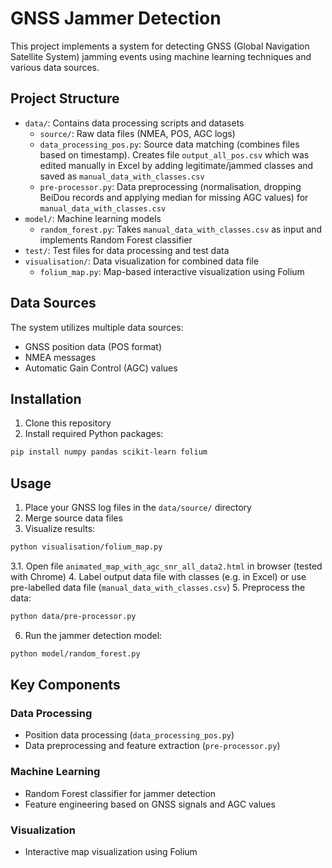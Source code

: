 # GNSS Jammer Detection

This project implements a system for detecting GNSS (Global Navigation Satellite System) jamming events using machine learning techniques and various data sources.

## Project Structure

- `data/`: Contains data processing scripts and datasets
  - `source/`: Raw data files (NMEA, POS, AGC logs)
  - `data_processing_pos.py`: Source data matching (combines files based on timestamp). Creates file `output_all_pos.csv` which was edited manually in Excel by adding legitimate/jammed classes and saved as `manual_data_with_classes.csv`
  - `pre-processor.py`: Data preprocessing (normalisation, dropping BeiDou records and applying median for missing AGC values) for `manual_data_with_classes.csv`
- `model/`: Machine learning models
  - `random_forest.py`: Takes `manual_data_with_classes.csv` as input and implements Random Forest classifier
- `test/`: Test files for data processing and test data
- `visualisation/`: Data visualization for combined data file
  - `folium_map.py`: Map-based interactive visualization using Folium

## Data Sources

The system utilizes multiple data sources:
- GNSS position data (POS format)
- NMEA messages
- Automatic Gain Control (AGC) values

## Installation

1. Clone this repository
2. Install required Python packages:
```bash
pip install numpy pandas scikit-learn folium
```

## Usage

1. Place your GNSS log files in the `data/source/` directory
2. Merge source data files
3. Visualize results:
```bash
python visualisation/folium_map.py
```
3.1. Open file `animated_map_with_agc_snr_all_data2.html` in browser (tested with Chrome)
4. Label output data file with classes (e.g. in Excel) or use pre-labelled data file (`manual_data_with_classes.csv`)
5. Preprocess the data:
```bash
python data/pre-processor.py
```
6. Run the jammer detection model:
```bash
python model/random_forest.py
```

## Key Components

### Data Processing
- Position data processing (`data_processing_pos.py`)
- Data preprocessing and feature extraction (`pre-processor.py`)

### Machine Learning
- Random Forest classifier for jammer detection
- Feature engineering based on GNSS signals and AGC values

### Visualization
- Interactive map visualization using Folium

